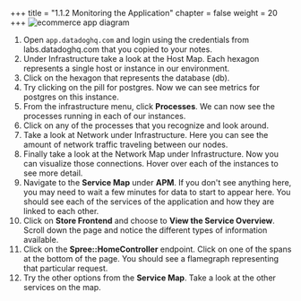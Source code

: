+++
title = "1.1.2 Monitoring the Application"
chapter = false
weight = 20
+++
![ecommerce app diagram](/images/dd-ecommerce-app-diagram.png)

1.  Open `app.datadoghq.com` and login using the credentials from labs.datadoghq.com that you copied to your notes. 
2.  Under Infrastructure take a look at the Host Map. Each hexagon represents a single host or instance in our environment. 
3.  Click on the hexagon that represents the database (db).
4.  Try clicking on the pill for postgres. Now we can see metrics for postgres on this instance.
5.  From the infrastructure menu, click **Processes**. We can now see the processes running in each of our instances.
6.  Click on any of the processes that you recognize and look around.
7.  Take a look at Network under Infrastructure. Here you can see the amount of network traffic traveling between our nodes.
8.  Finally take a look at the Network Map under Infrastructure. Now you can visualize those connections. Hover over each of the instances to see more detail.
9.  Navigate to the **Service Map** under **APM**. If you don't see anything here, you may need to wait a few minutes for data to start to appear here. You should see each of the services of the application and how they are linked to each other.
10. Click on **Store Frontend** and choose to **View the Service Overview**. Scroll down the page and notice the different types of information available. 
11. Click on the **Spree::HomeController** endpoint. Click on one of the spans at the bottom of the page. You should see a flamegraph representing that particular request. 
12. Try the other options from the **Service Map**. Take a look at the other services on the map.